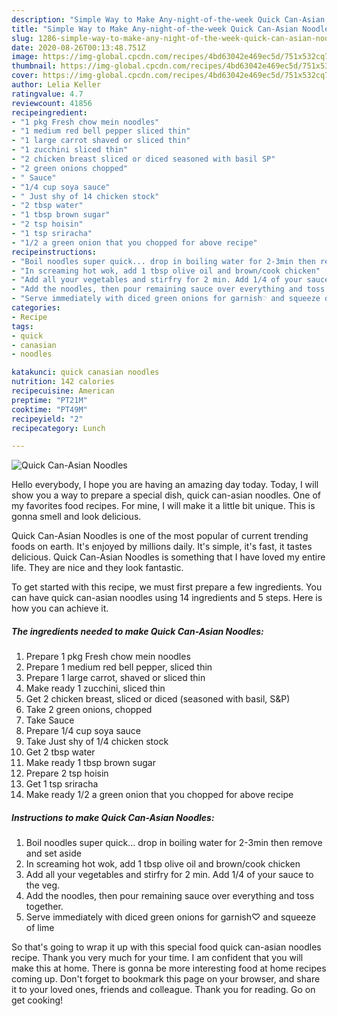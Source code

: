```yaml
---
description: "Simple Way to Make Any-night-of-the-week Quick Can-Asian Noodles"
title: "Simple Way to Make Any-night-of-the-week Quick Can-Asian Noodles"
slug: 1286-simple-way-to-make-any-night-of-the-week-quick-can-asian-noodles
date: 2020-08-26T00:13:48.751Z
image: https://img-global.cpcdn.com/recipes/4bd63042e469ec5d/751x532cq70/quick-can-asian-noodles-recipe-main-photo.jpg
thumbnail: https://img-global.cpcdn.com/recipes/4bd63042e469ec5d/751x532cq70/quick-can-asian-noodles-recipe-main-photo.jpg
cover: https://img-global.cpcdn.com/recipes/4bd63042e469ec5d/751x532cq70/quick-can-asian-noodles-recipe-main-photo.jpg
author: Lelia Keller
ratingvalue: 4.7
reviewcount: 41856
recipeingredient:
- "1 pkg Fresh chow mein noodles"
- "1 medium red bell pepper sliced thin"
- "1 large carrot shaved or sliced thin"
- "1 zucchini sliced thin"
- "2 chicken breast sliced or diced seasoned with basil SP"
- "2 green onions chopped"
- " Sauce"
- "1/4 cup soya sauce"
- " Just shy of 14 chicken stock"
- "2 tbsp water"
- "1 tbsp brown sugar"
- "2 tsp hoisin"
- "1 tsp sriracha"
- "1/2 a green onion that you chopped for above recipe"
recipeinstructions:
- "Boil noodles super quick... drop in boiling water for 2-3min then remove and set aside"
- "In screaming hot wok, add 1 tbsp olive oil and brown/cook chicken"
- "Add all your vegetables and stirfry for 2 min. Add 1/4 of your sauce to the veg."
- "Add the noodles, then pour remaining sauce over everything and toss together."
- "Serve immediately with diced green onions for garnish♡ and squeeze of lime"
categories:
- Recipe
tags:
- quick
- canasian
- noodles

katakunci: quick canasian noodles 
nutrition: 142 calories
recipecuisine: American
preptime: "PT21M"
cooktime: "PT49M"
recipeyield: "2"
recipecategory: Lunch

---
```



![Quick Can-Asian Noodles](https://img-global.cpcdn.com/recipes/4bd63042e469ec5d/751x532cq70/quick-can-asian-noodles-recipe-main-photo.jpg)

Hello everybody, I hope you are having an amazing day today. Today, I will show you a way to prepare a special dish, quick can-asian noodles. One of my favorites food recipes. For mine, I will make it a little bit unique. This is gonna smell and look delicious.



Quick Can-Asian Noodles is one of the most popular of current trending foods on earth. It's enjoyed by millions daily. It's simple, it's fast, it tastes delicious. Quick Can-Asian Noodles is something that I have loved my entire life. They are nice and they look fantastic.


To get started with this recipe, we must first prepare a few ingredients. You can have quick can-asian noodles using 14 ingredients and 5 steps. Here is how you can achieve it.

<!--inarticleads1-->

##### The ingredients needed to make Quick Can-Asian Noodles:

1. Prepare 1 pkg Fresh chow mein noodles
1. Prepare 1 medium red bell pepper, sliced thin
1. Prepare 1 large carrot, shaved or sliced thin
1. Make ready 1 zucchini, sliced thin
1. Get 2 chicken breast, sliced or diced (seasoned with basil, S&amp;P)
1. Take 2 green onions, chopped
1. Take  Sauce
1. Prepare 1/4 cup soya sauce
1. Take  Just shy of 1/4 chicken stock
1. Get 2 tbsp water
1. Make ready 1 tbsp brown sugar
1. Prepare 2 tsp hoisin
1. Get 1 tsp sriracha
1. Make ready 1/2 a green onion that you chopped for above recipe




<!--inarticleads2-->

##### Instructions to make Quick Can-Asian Noodles:

1. Boil noodles super quick... drop in boiling water for 2-3min then remove and set aside
1. In screaming hot wok, add 1 tbsp olive oil and brown/cook chicken
1. Add all your vegetables and stirfry for 2 min. Add 1/4 of your sauce to the veg.
1. Add the noodles, then pour remaining sauce over everything and toss together.
1. Serve immediately with diced green onions for garnish♡ and squeeze of lime




So that's going to wrap it up with this special food quick can-asian noodles recipe. Thank you very much for your time. I am confident that you will make this at home. There is gonna be more interesting food at home recipes coming up. Don't forget to bookmark this page on your browser, and share it to your loved ones, friends and colleague. Thank you for reading. Go on get cooking!
